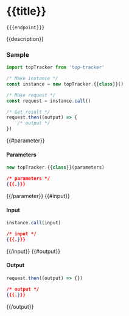# {{title}}

`{{{endpoint}}}`

{{description}}

### Sample

```js
import topTracker from 'top-tracker'

/* Make instance */
const instance = new topTracker.{{class}}()

/* Make request */
const request = instance.call()

/* Get result */
request.then((output) => {
    /* output */
})
```

{{#parameter}}

#### Parameters

```js
new topTracker.{{class}}(parameters)
```

```json
/* parameters */
{{{.}}}
```

{{/parameter}}
{{#input}}

#### Input

```js
instance.call(input)
```

```json
/* input */
{{{.}}}
```

{{/input}}
{{#output}}

#### Output

```js
request.then((output) => {})
```

```json
/* output */
{{{.}}}
```

{{/output}}
